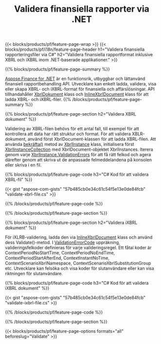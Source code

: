 ﻿---
title: Validera finansiella rapporter via .NET
url: /sv/net/validate/
description:  C#-kod för att validera finansiella rapporter i XBRL- och iXBRL-filer via .NET-biblioteket.
---
{{< blocks/products/pf/feature-page-wrap >}}
{{< blocks/products/pf/i18n/feature-page-header h1="Validera finansiella rapporteringsfiler via C#" h2="Validera finansiella rapportformat inklusive XBRL och iXBRL inom .NET-baserade applikationer." >}}

{{% blocks/products/pf/feature-page-summary %}}

[Aspose.Finance for .NET](https://products.aspose.com/finance/net/) är en funktionsrik, utbyggbar och lättanvänd finansiell rapportbehandling API. Utvecklare kan enkelt ladda, validera, visa eller skapa XBRL- och iXBRL-format för finansiella och affärslösningar. API tillhandahåller [XbrlDokument](https://apireference.aspose.com/finance/net/aspose.finance.xbrl/xbrldocument) klass och  [InlineXbrlDocument](https://apireference.aspose.com/finance/net/aspose.finance.xbrl.inline/inlinexbrldocument) klass för att ladda XBRL- och iXBRL-filer.
{{% /blocks/products/pf/feature-page-summary %}}

{{% blocks/products/pf/feature-page-section h2="Validera XBRL dokument" %}}

Validering av XBRL-filen behövs för ett antal fall, till exempel för att kontrollera att data har rätt struktur och format. För att validera XBLR-dokument, använd först XbrlDocument-klassen för att ladda XBRL-filen. Att använda [bekräfta()](https://apireference.aspose.com/finance/net/aspose.finance.xbrl/xbrlinstance/methods/validate) metod av [XbrlInstance](https://apireference.aspose.com/finance/net/aspose.finance.xbrl/xbrlinstance) klass, initialisera först [XbrlInstanceCollection](https://apireference.aspose.com/finance/net/aspose.finance.xbrl/xbrlinstancecollection) med XbrlDocument-objektet XbrlInstances. Iterera genom varje [XbrlInstance.ValidationErrors](https://apireference.aspose.com/finance/net/aspose.finance.xbrl/xbrlinstance/properties/validationerrors) för att få rätt felkod och agera därefter genom att skriva ut de anpassade felmeddelandena på konsolen eller skriva i en fil.

{{% blocks/products/pf/feature-page-code h3="C# Kod för att validera XBRL-fil" %}}

{{< gist "aspose-com-gists" "57b485cb0e34c61c54f5e13e0de84fcb" "validate-xbrl-file.cs" >}} 

{{% /blocks/products/pf/feature-page-code %}}

{{% /blocks/products/pf/feature-page-section %}}

{{% blocks/products/pf/feature-page-section h2="Validera iXBRL dokument" %}}

För iXLRB-validering, ladda den via [InlineXbrlDocument](https://apireference.aspose.com/finance/net/aspose.finance.xbrl.inline/inlinexbrldocument) klass och använd dess Validate()-metod. I [ValidationErrorCode](https://apireference.aspose.com/finance/net/aspose.finance.xbrl.validator/validationerrorcode) uppräkning, valideringsfelkoder definieras för varje valideringsregel. Ett fåtal koder är ContextPeriodNoStartTime, ContextPeriodNoEndTime, ContextPeriodStartAfterEnd, ContextInstantNoTime, ContextScenarioXbrlNamespace, ContextScenarioXbrlSubstitutionGroup etc. Utvecklare kan felsöka och visa koder för slutanvändare eller kan visa riktningen för slutanvändare.

{{% blocks/products/pf/feature-page-code h3="C# Kod för att validera iXBRL dokument" %}}

{{< gist "aspose-com-gists" "57b485cb0e34c61c54f5e13e0de84fcb" "validate-ixbrl-file.cs" >}}

{{% /blocks/products/pf/feature-page-code %}}

{{% /blocks/products/pf/feature-page-section %}}

{{< blocks/products/pf/feature-page-options formats="all" beforeslug="Validate" >}}